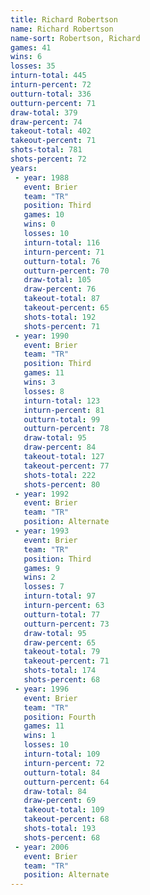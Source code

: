 ```yaml
---
title: Richard Robertson
name: Richard Robertson
name-sort: Robertson, Richard
games: 41
wins: 6
losses: 35
inturn-total: 445
inturn-percent: 72
outturn-total: 336
outturn-percent: 71
draw-total: 379
draw-percent: 74
takeout-total: 402
takeout-percent: 71
shots-total: 781
shots-percent: 72
years:
 - year: 1988
   event: Brier
   team: "TR"
   position: Third
   games: 10
   wins: 0
   losses: 10
   inturn-total: 116
   inturn-percent: 71
   outturn-total: 76
   outturn-percent: 70
   draw-total: 105
   draw-percent: 76
   takeout-total: 87
   takeout-percent: 65
   shots-total: 192
   shots-percent: 71
 - year: 1990
   event: Brier
   team: "TR"
   position: Third
   games: 11
   wins: 3
   losses: 8
   inturn-total: 123
   inturn-percent: 81
   outturn-total: 99
   outturn-percent: 78
   draw-total: 95
   draw-percent: 84
   takeout-total: 127
   takeout-percent: 77
   shots-total: 222
   shots-percent: 80
 - year: 1992
   event: Brier
   team: "TR"
   position: Alternate
 - year: 1993
   event: Brier
   team: "TR"
   position: Third
   games: 9
   wins: 2
   losses: 7
   inturn-total: 97
   inturn-percent: 63
   outturn-total: 77
   outturn-percent: 73
   draw-total: 95
   draw-percent: 65
   takeout-total: 79
   takeout-percent: 71
   shots-total: 174
   shots-percent: 68
 - year: 1996
   event: Brier
   team: "TR"
   position: Fourth
   games: 11
   wins: 1
   losses: 10
   inturn-total: 109
   inturn-percent: 72
   outturn-total: 84
   outturn-percent: 64
   draw-total: 84
   draw-percent: 69
   takeout-total: 109
   takeout-percent: 68
   shots-total: 193
   shots-percent: 68
 - year: 2006
   event: Brier
   team: "TR"
   position: Alternate
---
```

